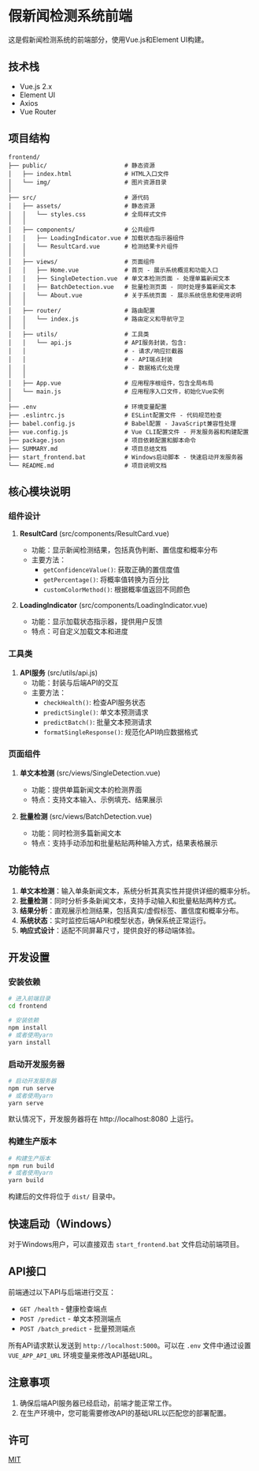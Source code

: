 # 假新闻检测系统前端

这是假新闻检测系统的前端部分，使用Vue.js和Element UI构建。

## 技术栈

- Vue.js 2.x
- Element UI
- Axios
- Vue Router

## 项目结构

```
frontend/
├── public/                      # 静态资源
│   ├── index.html               # HTML入口文件
│   └── img/                     # 图片资源目录
│
├── src/                         # 源代码
│   ├── assets/                  # 静态资源
│   │   └── styles.css           # 全局样式文件
│   │
│   ├── components/              # 公共组件
│   │   ├── LoadingIndicator.vue # 加载状态指示器组件
│   │   └── ResultCard.vue       # 检测结果卡片组件
│   │
│   ├── views/                   # 页面组件
│   │   ├── Home.vue             # 首页 - 展示系统概览和功能入口
│   │   ├── SingleDetection.vue  # 单文本检测页面 - 处理单篇新闻文本
│   │   ├── BatchDetection.vue   # 批量检测页面 - 同时处理多篇新闻文本
│   │   └── About.vue            # 关于系统页面 - 展示系统信息和使用说明
│   │
│   ├── router/                  # 路由配置
│   │   └── index.js             # 路由定义和导航守卫
│   │
│   ├── utils/                   # 工具类
│   │   └── api.js               # API服务封装，包含:
│   │                            # - 请求/响应拦截器
│   │                            # - API端点封装
│   │                            # - 数据格式化处理
│   │
│   ├── App.vue                  # 应用程序根组件，包含全局布局
│   └── main.js                  # 应用程序入口文件，初始化Vue实例
│
├── .env                         # 环境变量配置
├── .eslintrc.js                 # ESLint配置文件 - 代码规范检查
├── babel.config.js              # Babel配置 - JavaScript兼容性处理
├── vue.config.js                # Vue CLI配置文件 - 开发服务器和构建配置
├── package.json                 # 项目依赖配置和脚本命令
├── SUMMARY.md                   # 项目总结文档
├── start_frontend.bat           # Windows启动脚本 - 快速启动开发服务器
└── README.md                    # 项目说明文档
```

## 核心模块说明

### 组件设计

1. **ResultCard** (src/components/ResultCard.vue)
   - 功能：显示新闻检测结果，包括真伪判断、置信度和概率分布
   - 主要方法：
     - `getConfidenceValue()`: 获取正确的置信度值
     - `getPercentage()`: 将概率值转换为百分比
     - `customColorMethod()`: 根据概率值返回不同颜色

2. **LoadingIndicator** (src/components/LoadingIndicator.vue)
   - 功能：显示加载状态指示器，提供用户反馈
   - 特点：可自定义加载文本和进度

### 工具类

1. **API服务** (src/utils/api.js)
   - 功能：封装与后端API的交互
   - 主要方法：
     - `checkHealth()`: 检查API服务状态
     - `predictSingle()`: 单文本预测请求
     - `predictBatch()`: 批量文本预测请求
     - `formatSingleResponse()`: 规范化API响应数据格式

### 页面组件

1. **单文本检测** (src/views/SingleDetection.vue)
   - 功能：提供单篇新闻文本的检测界面
   - 特点：支持文本输入、示例填充、结果展示

2. **批量检测** (src/views/BatchDetection.vue)
   - 功能：同时检测多篇新闻文本
   - 特点：支持手动添加和批量粘贴两种输入方式，结果表格展示

## 功能特点

1. **单文本检测**：输入单条新闻文本，系统分析其真实性并提供详细的概率分析。
2. **批量检测**：同时分析多条新闻文本，支持手动输入和批量粘贴两种方式。
3. **结果分析**：直观展示检测结果，包括真实/虚假标签、置信度和概率分布。
4. **系统状态**：实时监控后端API和模型状态，确保系统正常运行。
5. **响应式设计**：适配不同屏幕尺寸，提供良好的移动端体验。

## 开发设置

### 安装依赖

```bash
# 进入前端目录
cd frontend

# 安装依赖
npm install
# 或者使用yarn
yarn install
```

### 启动开发服务器

```bash
# 启动开发服务器
npm run serve
# 或者使用yarn
yarn serve
```

默认情况下，开发服务器将在 http://localhost:8080 上运行。

### 构建生产版本

```bash
# 构建生产版本
npm run build
# 或者使用yarn
yarn build
```

构建后的文件将位于 `dist/` 目录中。

## 快速启动（Windows）

对于Windows用户，可以直接双击 `start_frontend.bat` 文件启动前端项目。

## API接口

前端通过以下API与后端进行交互：

- `GET /health` - 健康检查端点
- `POST /predict` - 单文本预测端点
- `POST /batch_predict` - 批量预测端点

所有API请求默认发送到 `http://localhost:5000`。可以在 `.env` 文件中通过设置 `VUE_APP_API_URL` 环境变量来修改API基础URL。

## 注意事项

1. 确保后端API服务器已经启动，前端才能正常工作。
2. 在生产环境中，您可能需要修改API的基础URL以匹配您的部署配置。

## 许可

[MIT](LICENSE) 